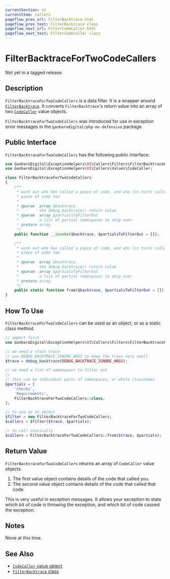 ```yaml
---
currentSection: v1
currentItem: callers
pageflow_prev_url: FilterBacktrace.html
pageflow_prev_text: FilterBacktrace class
pageflow_next_url: FilterCodeCaller.html
pageflow_next_text: FilterCodeCaller class
---
```


# FilterBacktraceForTwoCodeCallers

<div class="callout warning" markdown="1">
Not yet in a tagged release.
</div>

## Description

`FilterBacktraceForTwoCodeCallers` is a data filter. It is a wrapper around [`FilterBacktrace`](FilterBacktrace.html). It converts `FilterBacktrace`'s return value into an array of two [`CodeCaller`](CodeCaller.html) value objects.

`FilterBacktraceForTwoCodeCallers` was introduced for use in exception error messages in the `ganbarodigital/php-mv-defensive` package.

## Public Interface

`FilterBacktraceForTwoCodeCallers` has the following public interface:

```php
use GanbaroDigital\ExceptionHelpers\V1\Callers\Filters\FilterBacktraceForTwoCodeCallers;
use GanbaroDigital\ExceptionHelpers\V1\Callers\Values\CodeCaller;

class FilterBacktraceForTwoCodeCallers
{
    /**
     * work out who has called a piece of code, and who (in turn) called that
     * piece of code too
     *
     * @param  array $backtrace
     *         the debug_backtrace() return value
     * @param  array $partialsToFilterOut
     *         a list of partial namespaces to skip over
     * @return array
     */
    public function __invoke($backtrace, $partialsToFilterOut = []);

    /**
     * work out who has called a piece of code, and who (in turn) called that
     * piece of code too
     *
     * @param  array $backtrace
     *         the debug_backtrace() return value
     * @param  array $partialsToFilterOut
     *         a list of partial namespaces to skip over
     * @return array
     */
    public static function from($backtrace, $partialsToFilterOut = []);
}
```

## How To Use

`FilterBacktraceForTwoCodeCallers` can be used as an object, or as a static class method.

```php
// import first
use GanbaroDigital\ExceptionHelpers\V1\Callers\Filters\FilterBacktraceForTwoCodeCallers;

// we need a stack trace
// use DEBUG_BACKTRACE_IGNORE_ARGS to keep the trace very small
$trace = debug_backtrace(DEBUG_BACKTRACE_IGNORE_ARGS);

// we need a list of namespaces to filter out
//
// this can be individual parts of namespaces, or whole classnames
$partials = [
    'Checks',
    'Requirements',
    FilterBacktraceForTwoCodeCallers::class,
];

// to use as an object
$filter = new FilterBacktraceForTwoCodeCallers;
$callers = $filter($trace, $partials);

// to call statically
$callers = FilterBacktraceForTwoCodeCallers::from($trace, $partials);
```

## Return Value

`FilterBacktraceForTwoCodeCallers` returns an array of `CodeCaller` value objects.

1. The first value object contains details of the code that called you.
2. The second value object contains details of the code that called that code.

This is very useful in exception messages. It allows your exception to state which bit of code is throwing the exception, and which bit of code caused the exception.

## Notes

None at this time.

## See Also

* [`CodeCaller` value object](CodeCaller.html)
* [`FilterBacktrace` class](FilterBacktrace.html)
